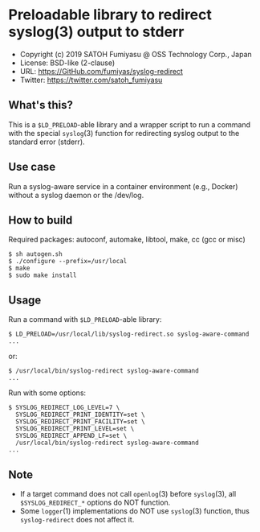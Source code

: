 Preloadable library to redirect syslog(3) output to stderr
======================================================================

  * Copyright (c) 2019 SATOH Fumiyasu @ OSS Technology Corp., Japan
  * License: BSD-like (2-clause)
  * URL: <https://GitHub.com/fumiyas/syslog-redirect>
  * Twitter: <https://twitter.com/satoh_fumiyasu>

What's this?
---------------------------------------------------------------------

This is a `$LD_PRELOAD`-able library and a wrapper script to
run a command with the special `syslog`(3) function for redirecting
syslog output to the standard error (stderr).

Use case
---------------------------------------------------------------------

Run a syslog-aware service in a container environment (e.g., Docker)
without a syslog daemon or the /dev/log.

How to build
---------------------------------------------------------------------

Required packages: autoconf, automake, libtool, make, cc (gcc or misc)

```console
$ sh autogen.sh
$ ./configure --prefix=/usr/local
$ make
$ sudo make install
```

Usage
---------------------------------------------------------------------

Run a command with `$LD_PRELOAD`-able library:

```console
$ LD_PRELOAD=/usr/local/lib/syslog-redirect.so syslog-aware-command
...
```

or:

```console
$ /usr/local/bin/syslog-redirect syslog-aware-command
...
```

Run with some options:

```console
$ SYSLOG_REDIRECT_LOG_LEVEL=7 \
  SYSLOG_REDIRECT_PRINT_IDENTITY=set \
  SYSLOG_REDIRECT_PRINT_FACILITY=set \
  SYSLOG_REDIRECT_PRINT_LEVEL=set \
  SYSLOG_REDIRECT_APPEND_LF=set \
  /usr/local/bin/syslog-redirect syslog-aware-command
...
```

Note
---------------------------------------------------------------------

  * If a target command does not call `openlog`(3) before `syslog`(3),
    all `$SYSLOG_REDIRECT_*` options do NOT function.
  * Some `logger`(1) implementations do NOT use `syslog`(3) function,
    thus `syslog-redirect` does not affect it.
